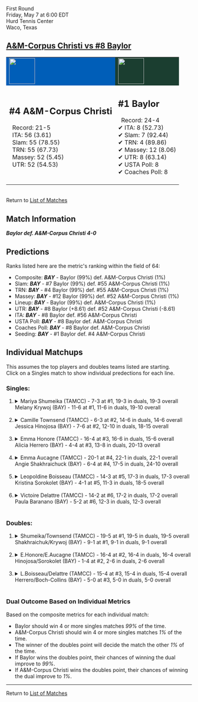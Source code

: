 First Round  
Friday, May 7 at 6:00 EDT  
Hurd Tennis Center  
Waco, Texas  
## [A&M-Corpus Christi vs #8 Baylor](https://www.ncaa.com/game/5833654)  

<table><tr style="background-color: #d9d9d9 !important"><td style="background-color: #005EB8 !important"><img src="https://www.ncaa.com/sites/default/files/images/logos/schools/a/am-corpus-chris.70.png" width="70" height="70" /></td><td style="background-color: #1B3E30 !important"><img src="https://www.ncaa.com/sites/default/files/images/logos/schools/b/baylor.70.png" width="70" height="70" /></td></tr><tr>
<td>  

<h2>#4 A&M-Corpus Christi</h2>  
&nbsp; Record: 21-5<br>  
&nbsp; ITA: 56 (3.61)<br>  
&nbsp; Slam: 55 (78.55)<br>  
&nbsp; TRN: 55 (67.73)<br>  
&nbsp; Massey: 52 (5.45)<br>  
&nbsp; UTR: 52 (54.53)<br>  
<br>  

</td>
<td>  

<h2>#1 Baylor</h2>  
&nbsp; Record: 24-4<br>  
&#10004; ITA: 8 (52.73)<br>  
&#10004; Slam: 7 (92.44)<br>  
&#10004; TRN: 4 (89.86)<br>  
&#10004; Massey: 12 (8.06)<br>  
&#10004; UTR: 8 (63.14)<br>  
&#10004; USTA Poll: 8<br>  
&#10004; Coaches Poll: 8<br>  
<br>  

</td>
</tr></table>  


<br>Return to [List of Matches](../index.md)  

## Match Information  
***Baylor def. A&M-Corpus Christi 4-0***  

## Predictions  

Ranks listed here are the metric's ranking within the field of 64:  
- Composite: ***BAY*** - Baylor (99%) def. A&M-Corpus Christi (1%)  
- Slam: ***BAY*** - #7 Baylor (99%) def. #55 A&M-Corpus Christi (1%)  
- TRN: ***BAY*** - #4 Baylor (99%) def. #55 A&M-Corpus Christi (1%)  
- Massey: ***BAY*** - #12 Baylor (99%) def. #52 A&M-Corpus Christi (1%)  
- Lineup: ***BAY*** - Baylor (99%) def. A&M-Corpus Christi (1%)  
- UTR: ***BAY*** - #8 Baylor (+8.61) def. #52 A&M-Corpus Christi (-8.61)  
- ITA: ***BAY*** - #8 Baylor def. #56 A&M-Corpus Christi  
- USTA Poll: ***BAY*** - #8 Baylor def. A&M-Corpus Christi  
- Coaches Poll: ***BAY*** - #8 Baylor def. A&M-Corpus Christi  
- Seeding: ***BAY*** - #1 Baylor def. #4 A&M-Corpus Christi  

## Individual Matchups  
This assumes the top players and doubles teams listed are starting.  
Click on a Singles match to show individual predections for each line.  

### Singles:  

<ol>
<li><details>
<summary markdown="span">Mariya Shumeika (TAMCC) - 7-3 at #1, 19-3 in duals, 19-3 overall<br>Melany Krywoj (BAY) - 11-6 at #1, 11-6 in duals, 19-10 overall</summary>
<h4>Predictions</h4><ul>
<li>Composite: <b><i>BAY</i></b> - Krywoj (93%) def. Shumeika (7%)</li>  
<li>Slam: <b><i>BAY</i></b> - Krywoj (95%) def. Shumeika (5%)</li>  
<li>TRN: <b><i>BAY</i></b> - Krywoj (90%) def. Shumeika (10%)</li>  
<li>Massey: <b><i>BAY</i></b> - Krywoj (90%) def. Shumeika (10%)</li>  
<li>UTR: <b><i>BAY</i></b> - Krywoj (97%) def. Shumeika (3%)</li>  
<li>ITA: <b><i>BAY</i></b> - Krywoj (8.77) def. Shumeika (2.79)</li>  
</ul>
</details>&nbsp;</li>
<li><details>
<summary markdown="span">Camille Townsend (TAMCC) - 6-3 at #2, 14-6 in duals, 14-6 overall<br>Jessica Hinojosa (BAY) - 7-6 at #2, 12-10 in duals, 18-15 overall</summary>
<h4>Predictions</h4><ul>
<li>Composite: <b><i>BAY</i></b> - Hinojosa (90%) def. Townsend (10%)</li>  
<li>Slam: <b><i>BAY</i></b> - Hinojosa (90%) def. Townsend (10%)</li>  
<li>TRN: <b><i>BAY</i></b> - Hinojosa (95%) def. Townsend (5%)</li>  
<li>Massey: <b><i>BAY</i></b> - Hinojosa (80%) def. Townsend (20%)</li>  
<li>UTR: <b><i>BAY</i></b> - Hinojosa (95%) def. Townsend (5%)</li>  
<li>ITA: <b><i>BAY</i></b> - Hinojosa (3.62) def. Townsend (1.97)</li>  
</ul>
</details>&nbsp;</li>
<li><details>
<summary markdown="span">Emma Honore (TAMCC) - 16-4 at #3, 16-6 in duals, 15-6 overall<br>Alicia Herrero (BAY) - 4-4 at #3, 13-8 in duals, 20-13 overall</summary>
<h4>Predictions</h4><ul>
<li>Composite: <b><i>BAY</i></b> - Herrero (97%) def. Honore (3%)</li>  
<li>Slam: <b><i>BAY</i></b> - Herrero (97%) def. Honore (3%)</li>  
<li>TRN: <b><i>BAY</i></b> - Herrero (98%) def. Honore (2%)</li>  
<li>Massey: <b><i>BAY</i></b> - Herrero (95%) def. Honore (5%)</li>  
<li>UTR: <b><i>BAY</i></b> - Herrero (97%) def. Honore (3%)</li>  
<li>ITA: <b><i>BAY</i></b> - Herrero (2.87) def. Honore (2.07)</li>  
</ul>
</details>&nbsp;</li>
<li><details>
<summary markdown="span">Emma Aucagne (TAMCC) - 20-1 at #4, 22-1 in duals, 22-1 overall<br>Angie Shakhraichuck (BAY) - 6-4 at #4, 17-5 in duals, 24-10 overall</summary>
<h4>Predictions</h4><ul>
<li>Composite: <b><i>BAY</i></b> - Shakhraichuck (88%) def. Aucagne (12%)</li>  
<li>Slam: <b><i>BAY</i></b> - Shakhraichuck (96%) def. Aucagne (4%)</li>  
<li>TRN: <b><i>BAY</i></b> - Shakhraichuck (96%) def. Aucagne (4%)</li>  
<li>Massey: <b><i>BAY</i></b> - Shakhraichuck (88%) def. Aucagne (12%)</li>  
<li>UTR: <b><i>BAY</i></b> - Shakhraichuck (72%) def. Aucagne (28%)</li>  
<li>ITA: <b><i>TAMCC</i></b> - Aucagne (3.69) def. Shakhraichuck (1.88)</li>  
</ul>
</details>&nbsp;</li>
<li><details>
<summary markdown="span">Leopoldine Boisseau (TAMCC) - 14-3 at #5, 17-3 in duals, 17-3 overall<br>Kristina Sorokolet (BAY) - 4-1 at #5, 11-3 in duals, 18-5 overall</summary>
<h4>Predictions</h4><ul>
<li>Composite: <b><i>BAY</i></b> - Sorokolet (93%) def. Boisseau (7%)</li>  
<li>Slam: <b><i>BAY</i></b> - Sorokolet (96%) def. Boisseau (4%)</li>  
<li>TRN: <b><i>BAY</i></b> - Sorokolet (96%) def. Boisseau (4%)</li>  
<li>Massey: <b><i>BAY</i></b> - Sorokolet (86%) def. Boisseau (14%)</li>  
<li>UTR: <b><i>BAY</i></b> - Sorokolet (95%) def. Boisseau (5%)</li>  
<li>ITA: <b><i>TAMCC</i></b> - Boisseau (2.71) def. Sorokolet (1.95)</li>  
</ul>
</details>&nbsp;</li>
<li><details>
<summary markdown="span">Victoire Delattre (TAMCC) - 14-2 at #6, 17-2 in duals, 17-2 overall<br>Paula Baranano (BAY) - 5-2 at #6, 12-3 in duals, 12-3 overall</summary>
<h4>Predictions</h4><ul>
<li>Composite: <b><i>BAY</i></b> - Baranano (98%) def. Delattre (2%)</li>  
<li>Slam: <b><i>BAY</i></b> - Baranano (99%) def. Delattre (1%)</li>  
<li>TRN: <b><i>BAY</i></b> - Baranano (99%) def. Delattre (1%)</li>  
<li>Massey: <b><i>BAY</i></b> - Baranano (96%) def. Delattre (4%)</li>  
<li>UTR: <b><i>BAY</i></b> - Baranano (98%) def. Delattre (2%)</li>  
<li>ITA: <b><i>TAMCC</i></b> - Delattre (3.13) def. Baranano (2.52)</li>  
</ul>
</details>&nbsp;</li>
</ol>

### Doubles:  

<ol>
<li><details>
<summary markdown="span">Shumeika/Townsend (TAMCC) - 19-5 at #1, 19-5 in duals, 19-5 overall<br>Shakhraichuk/Krywoj (BAY) - 9-1 at #1, 9-1 in duals, 9-1 overall</summary>
<br>Sorry, we don't have any metrics for this match
</details>&nbsp;</li>
<li><details>
<summary markdown="span">E.Honore/E.Aucagne (TAMCC) - 16-4 at #2, 16-4 in duals, 16-4 overall<br>Hinojosa/Sorokolet (BAY) - 1-4 at #2, 2-6 in duals, 2-6 overall</summary>
<br>Sorry, we don't have any metrics for this match
</details>&nbsp;</li>
<li><details>
<summary markdown="span">L.Boisseau/Delattre (TAMCC) - 15-4 at #3, 15-4 in duals, 15-4 overall<br>Herrero/Boch-Collins (BAY) - 5-0 at #3, 5-0 in duals, 5-0 overall</summary>
<br>Sorry, we don't have any metrics for this match
</details>&nbsp;</li>
</ol>

### Dual Outcome Based on Individual Metrics  
  
Based on the composite metrics for each individual match:  
- Baylor should win 4 or more singles matches _99%_ of the time.  
- A&M-Corpus Christi should win 4 or more singles matches _1%_ of the time.  
- The winner of the doubles point will decide the match the other _1%_ of the time.  
- If Baylor wins the doubles point, their chances of winning the dual improve to _99%_.  
- If A&M-Corpus Christi wins the doubles point, their chances of winning the dual improve to _1%_.  
  
------

Return to [List of Matches](../index.md)  
